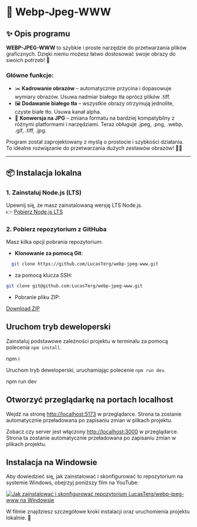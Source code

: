 # 🌟 Webp-Jpeg-WWW

## ✨ Opis programu

**WEBP-JPEG-WWW** to szybkie i proste narzędzie do przetwarzania plików graficznych. Dzięki niemu możesz łatwo dostosować swoje obrazy do swoich potrzeb! 🚀  

### Główne funkcje:
- ✂️ **Kadrowanie obrazów** – automatycznie przycina i dopasowuje wymiary obrazów. Usuwa nadmiar białego tła oprócz plików .tiff.
- 🖼️ **Dodawanie białego tła** – wszystkie obrazy otrzymują jednolite, czyste białe tło. Usuwa kanał alpha.
- 🔄 **Konwersja na JPG** – zmiana formatu na bardziej kompatybilny z różnymi platformami i narzędziami. Teraz obługuje .jpeg, .png, .webp, .gif, .tiff, .jpg.  

Program został zaprojektowany z myślą o prostocie i szybkości działania. To idealne rozwiązanie do przetwarzania dużych zestawów obrazów! 🎨✨  

---

## 📦 Instalacja lokalna

### 1. Zainstaluj Node.js (LTS)  
Upewnij się, że masz zainstalowaną wersję LTS Node.js.  
👉 [Pobierz Node.js LTS](https://nodejs.org/en/)

### 2. Pobierz repozytorium z GitHuba  
Masz kilka opcji pobrania repozytorium:
- **Klonowanie za pomocą Git**:  

```bash
  git clone https://github.com/LucasTerg/webp-jpeg-www.git
```

- za pomocą klucza SSH:

```bash
git clone git@github.com:LucasTerg/webp-jpeg-www.git
```

- Pobranie pliku ZIP:

[Download ZIP](https://github.com/LucasTerg/webp-jpeg-www/archive/refs/heads/main.zip)

## Uruchom tryb deweloperski

Zainstaluj podstawowe zależności projektu w terminalu za pomocą polecenia `npm install`.

npm i

Uruchom tryb deweloperski, uruchamiając polecenie `npm run dev`.

npm run dev

## Otworzyć przeglądarkę na portach localhost

Wejdź na stronę [http://localhost:5173](http://localhost:5173) w przeglądarce. Strona
   ta zostanie automatycznie przeładowana po zapisaniu zmian w plikach projektu.

Zobacz czy server jest włączony [http://localhost:3000](http://localhost:3000) w przeglądarce. Strona
   ta zostanie automatycznie przeładowana po zapisaniu zmian w plikach projektu.

## Instalacja na Windowsie

Aby dowiedzieć się, jak zainstalować i skonfigurować to repozytorium na systemie Windows, obejrzyj poniższy film na YouTube:

[![Jak zainstalować i skonfigurować repozytorium LucasTerg/webp-jpeg-www na Windowsie](https://pl.wikipedia.org/wiki/Windows_10#/media/Plik:Windows10abstract.png)](https://youtu.be/UIN0J5sMODM)

W filmie znajdziesz szczegółowe kroki instalacji oraz uruchomienia projektu lokalnie. 🎥